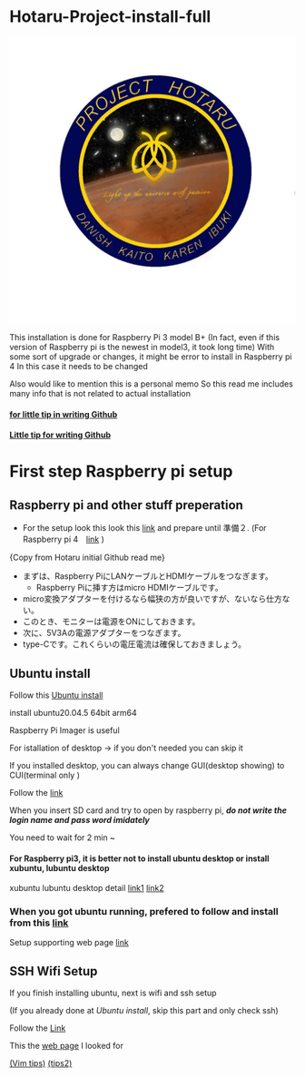 # Hotaru-Project-install-full 

![S__9969674.jpg](./S__9969674.jpg)

This installation is done for Raspberry Pi 3 model B+ (In fact, even if this version of Raspberry pi is the newest in model3, it took long time)
With some sort of upgrade or changes, it might be error to install in Raspberry pi 4
In this case it needs to be changed

Also would like to mention this is a personal memo 
So this read me includes many info that is not related to actual installation


#### [for little tip in writing Github](https://style.potepan.com/articles/33682.html)
#### [Little tip for writing Github](https://gist.github.com/mignonstyle/083c9e1651d7734f84c99b8cf49d57fa)

# First step Raspberry pi setup

## Raspberry pi and other stuff preperation

- For the setup look this look this [link](https://qiita.com/Higemal/items/c817b96c3806f23b35f6) and prepare until 準備２.
  (For Raspberry pi 4　[link](https://raspida.com/rpi-setup2021) )
 
 {Copy from Hotaru initial Github read me}
- まずは、Raspberry PiにLANケーブルとHDMIケーブルをつなぎます。
  - Raspberry Piに挿す方はmicro HDMIケーブルです。
- micro変換アダプターを付けるなら幅狭の方が良いですが、ないなら仕方ない。
- このとき、モニターは電源をONにしておきます。
- 次に、5V3Aの電源アダプターをつなぎます。
- type-Cです。これくらいの電圧電流は確保しておきましょう。

## Ubuntu install

Follow this [Ubuntu install](https://ubuntu.com/tutorials/how-to-install-ubuntu-on-your-raspberry-pi#1-overview)

install ubuntu20.04.5 64bit arm64

Raspberry Pi Imager is useful

For istallation of desktop → if you don't needed you can skip it

If you installed desktop, you can always change GUI(desktop showing) to CUI(terminal only
) 

Follow the [link](https://tek2tech.com/ubuntu-2004-desktop-environment/)

When you insert SD card and try to open by raspberry pi, ***do not write the login name and pass word imidately***

You need to wait for 2 min ~

#### For Raspberry pi3, it is better not to install ubuntu desktop or install xubuntu, lubuntu desktop

xubuntu lubuntu desktop detail [link1](https://waldorf.waveform.org.uk/2020/ubuntu-desktops-on-the-pi.html) 
[link2](https://kledgeb.blogspot.com/2013/04/ubuntu-2-ubuntukubuntuxubuntulubuntu.html)

### When you got ubuntu running, prefered to follow and install from this [link](https://qiita.com/karaage0703/items/705f1b750c486f00d554)

Setup supporting web page [link](https://tek2tech.com/ubuntu-2004-desktop-environment/)

## SSH Wifi Setup

If you finish installing ubuntu, next is wifi and ssh setup

(If you already done at *Ubuntu install*, skip this part and only check ssh)

Follow the [Link](https://github.com/Danish-Ai-Lab/Hotaru-Project-install-full/blob/main/wifi%20ssh%20setup%20process)

This the [web page](https://maku.blog/p/n9kv7gq/) I looked for

[(Vim tips)](https://qiita.com/hide/items/5bfe5b322872c61a6896)
[(tips2)]()
